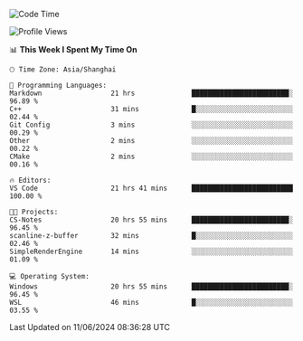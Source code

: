 <!--START_SECTION:waka-->
![Code Time](http://img.shields.io/badge/Code%20Time-1%2C762%20hrs%2040%20mins-blue)

![Profile Views](http://img.shields.io/badge/Profile%20Views-4-blue)

📊 **This Week I Spent My Time On** 

```text
🕑︎ Time Zone: Asia/Shanghai

💬 Programming Languages: 
Markdown                 21 hrs              ████████████████████████░   96.89 % 
C++                      31 mins             █░░░░░░░░░░░░░░░░░░░░░░░░   02.44 % 
Git Config               3 mins              ░░░░░░░░░░░░░░░░░░░░░░░░░   00.29 % 
Other                    2 mins              ░░░░░░░░░░░░░░░░░░░░░░░░░   00.22 % 
CMake                    2 mins              ░░░░░░░░░░░░░░░░░░░░░░░░░   00.16 % 

🔥 Editors: 
VS Code                  21 hrs 41 mins      █████████████████████████   100.00 % 

🐱‍💻 Projects: 
CS-Notes                 20 hrs 55 mins      ████████████████████████░   96.45 % 
scanline-z-buffer        32 mins             █░░░░░░░░░░░░░░░░░░░░░░░░   02.46 % 
SimpleRenderEngine       14 mins             ░░░░░░░░░░░░░░░░░░░░░░░░░   01.09 % 

💻 Operating System: 
Windows                  20 hrs 55 mins      ████████████████████████░   96.45 % 
WSL                      46 mins             █░░░░░░░░░░░░░░░░░░░░░░░░   03.55 % 
```


 Last Updated on 11/06/2024 08:36:28 UTC
<!--END_SECTION:waka-->
